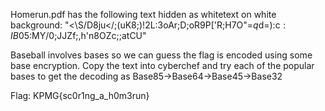Homerun.pdf has the following text hidden as whitetext on white background:
"<\S/D8ju</;(uK8;)!2L:3oAr;D;oR9P['R;H7O"=$q$d=):c$:IB%U9/&%W:IB1\9/'+.:,$05:MY/0;JJZf;,h'n8OZc;;atCU"

Baseball involves bases so we can guess the flag is encoded using some base encryption. Copy the text into cyberchef and try each of the popular bases to get the decoding as Base85->Base64->Base45->Base32

Flag: KPMG{sc0r1ng_a_h0m3run}
